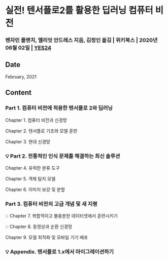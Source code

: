 # 실전! 텐서플로2를 활용한 딥러닝 컴퓨터 비전
### 벤자민 플랜치, 엘리엇 안드레스 지음, 김정인 옮김 | 위키북스 | 2020년 06월 02일 | [YES24](http://www.yes24.com/Product/Goods/90365150)

## Date
February, 2021

## Content
### Part 1. 컴퓨터 비전에 적용한 텐서플로 2와 딥러닝

Chapter 1. 컴퓨터 비전과 신경망

Chapter 2. 텐서플로 기초와 모델 훈련

Chapter 3. 현대 신경망

### :bulb: Part 2. 전통적인 인식 문제를 해결하는 최신 솔루션

Chapter 4. 유럭한 분류 도구

Chapter 5. 객체 탐지 모델

Chapter 6. 이미지 보강 및 분할

### Part 3. 컴퓨터 비전의 고급 개념 및 새 지평

:bulb: Chapter 7. 복합적이고 불충분한 데이터셋에서 훈련시키기

:bulb: Chapter 8. 동영상과 순환 신경망

Chapter 9. 모델 최적화 및 모바일 기기 배포

### :bulb: Appendix. 텐서플로 1.x에서 마이그레이션하기
